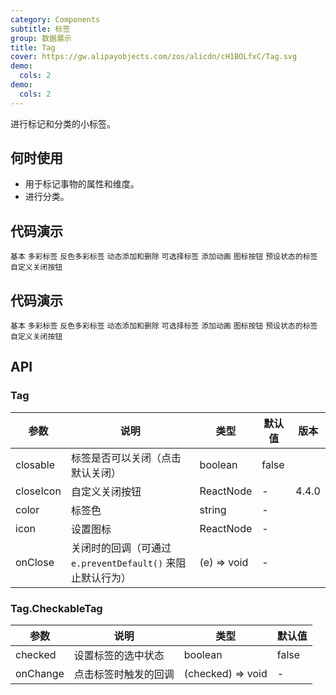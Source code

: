 ```yaml
---
category: Components
subtitle: 标签
group: 数据展示
title: Tag
cover: https://gw.alipayobjects.com/zos/alicdn/cH1BOLfxC/Tag.svg
demo:
  cols: 2
demo:
  cols: 2
---
```


进行标记和分类的小标签。

## 何时使用

- 用于标记事物的属性和维度。
- 进行分类。

## 代码演示

<code src="./demo/basic.tsx">基本</code>
<code src="./demo/colorful.tsx">多彩标签</code>
<code src="./demo/colorful-inverse.tsx">反色多彩标签</code>
<code src="./demo/control.tsx">动态添加和删除</code>
<code src="./demo/checkable.tsx">可选择标签</code>
<code src="./demo/animation.tsx">添加动画</code>
<code src="./demo/icon.tsx">图标按钮</code>
<code src="./demo/status.tsx">预设状态的标签</code>
<code src="./demo/customize.tsx">自定义关闭按钮</code>

## 代码演示

<code src="./demo/basic.tsx">基本</code>
<code src="./demo/colorful.tsx">多彩标签</code>
<code src="./demo/colorful-inverse.tsx">反色多彩标签</code>
<code src="./demo/control.tsx">动态添加和删除</code>
<code src="./demo/checkable.tsx">可选择标签</code>
<code src="./demo/animation.tsx">添加动画</code>
<code src="./demo/icon.tsx">图标按钮</code>
<code src="./demo/status.tsx">预设状态的标签</code>
<code src="./demo/customize.tsx">自定义关闭按钮</code>

## API

### Tag

| 参数      | 说明                                                       | 类型        | 默认值 | 版本  |
| --------- | ---------------------------------------------------------- | ----------- | ------ | ----- |
| closable  | 标签是否可以关闭（点击默认关闭）                           | boolean     | false  |       |
| closeIcon | 自定义关闭按钮                                             | ReactNode   | -      | 4.4.0 |
| color     | 标签色                                                     | string      | -      |       |
| icon      | 设置图标                                                   | ReactNode   | -      |       |
| onClose   | 关闭时的回调（可通过 `e.preventDefault()` 来阻止默认行为） | (e) => void | -      |       |

### Tag.CheckableTag

| 参数     | 说明                 | 类型              | 默认值 |
| -------- | -------------------- | ----------------- | ------ |
| checked  | 设置标签的选中状态   | boolean           | false  |
| onChange | 点击标签时触发的回调 | (checked) => void | -      |
